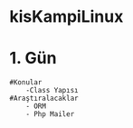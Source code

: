 # kisKampiLinux
# 1. Gün
    #Konular
        -Class Yapısı
    #Araştıralacaklar
        - ORM 
        - Php Mailer
